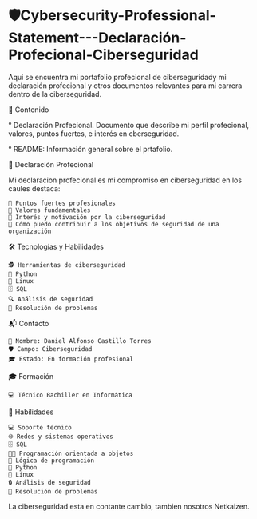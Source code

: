# 🛡️Cybersecurity-Professional-Statement---Declaración-Profecional-Ciberseguridad
Aqui se encuentra mi portafolio profecional de ciberseguridady mi declaración profecional y otros documentos relevantes para mi carrera dentro de la ciberseguridad.

📁 Contenido 

° Declaración Profecional. Documento que describe mi perfil profecional, valores, puntos fuertes, e interés en cberseguridad.

° README: Información general sobre el prtafolio.

💼 Declaración Profecional

Mi declaracion profecional es mi compromiso en ciberseguridad en los caules destaca:



    💪 Puntos fuertes profesionales
    🎯 Valores fundamentales
    🔎 Interés y motivación por la ciberseguridad
    🤝 Cómo puedo contribuir a los objetivos de seguridad de una organización

🛠️ Tecnologías y Habilidades

    🕵️ Herramientas de ciberseguridad
    🐍 Python
    🐧 Linux
    🗄️ SQL
    🔍 Análisis de seguridad
    🧩 Resolución de problemas

📬 Contacto

    👤 Nombre: Daniel Alfonso Castillo Torres
    🛡️ Campo: Ciberseguridad
    🎓 Estado: En formación profesional

🎓 Formación

    💻 Técnico Bachiller en Informática

🧠 Habilidades

    💻 Soporte técnico
    🌐 Redes y sistemas operativos
    🗄️ SQL
    👨‍💻 Programación orientada a objetos
    🧮 Lógica de programación
    🐍 Python
    🐧 Linux
    🔒 Análisis de seguridad
    🧩 Resolución de problemas



La ciberseguridad esta en contante cambio, tambien nosotros Netkaizen. 

